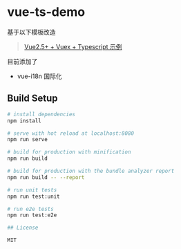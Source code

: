 # vue-ts-demo
基于以下模板改造

> [Vue2.5+ + Vuex + Typescript 示例](https://github.com/qidaizhe11/vue-vuex-typescript-demo)

目前添加了
- vue-i18n 国际化

## Build Setup

``` bash
# install dependencies
npm install

# serve with hot reload at localhost:8080
npm run serve

# build for production with minification
npm run build

# build for production with the bundle analyzer report
npm run build -- --report

# run unit tests
npm run test:unit

# run e2e tests
npm run test:e2e

## License

MIT
